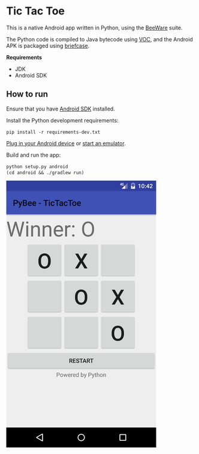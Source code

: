 Tic Tac Toe
===========

This is a native Android app written in Python, using the [BeeWare](http://pybee.org/) suite.

The Python code is compiled to Java bytecode using [VOC](http://pybee.org/voc),
and the Android APK is packaged using [briefcase](https://github.com/pybee/briefcase).

**Requirements**

* JDK
* Android SDK

## How to run

Ensure that you have [Android SDK](https://developer.android.com/studio/index.html#downloads) installed.

Install the Python development requirements:

    pip install -r requirements-dev.txt

[Plug in your Android device](https://developer.android.com/training/basics/firstapp/running-app.html) or [start an emulator](https://developer.android.com/studio/run/emulator-commandline.html).

Build and run the app:

    python setup.py android
    (cd android && ./gradlew run)

![Game screenshot](screenshot.png)
